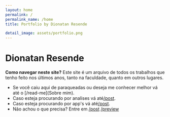 ```yaml
---
layout: home
permalink: /
permalink_name: /home
title: Portfolio by Dionatan Resende

detail_image: assets/portfolio.png
---
```


# Dionatan Resende

**Como navegar neste site?** Este site é um arquivo de todos os trabalhos que tenho feito nos últimos anos, tanto na faculdade, quanto em outros lugares. 

- Se você caiu aqui de paraqueadas ou deseja me conhecer melhor vá até o [/read-me](Sobre mim).
- Caso esteja procurando por analises vá até[/post](post).
- Caso esteja procurando por app's vá até[/post](aplicativos).
- Não achou o que precisa? Entre em [/post](Contato)
[/preview](preview)